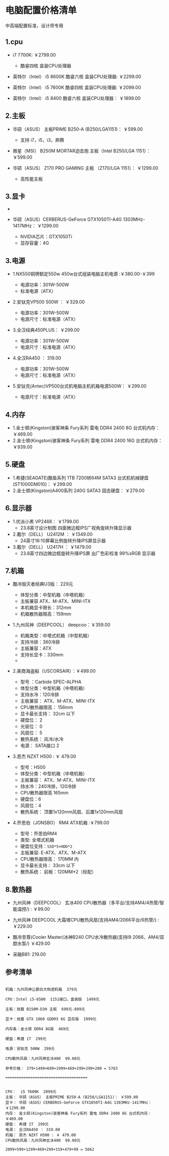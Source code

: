 # 电脑配置价格清单

中高端配置标准，设计师专用

## 1.cpu

- i7 7700K: ￥2799.00
  - 酷睿四核 盒装CPU处理器

- 英特尔（Intel） i5 8600K 酷睿六核 盒装CPU处理器: ￥2299.00

- 英特尔（Intel） i5 7600K 酷睿四核 盒装CPU处理器: ￥2099.00

- 英特尔（Intel） i5 8400 酷睿六核 盒装CPU处理器： ￥1899.00


## 2.主板

- 华硕（ASUS） 主板PRIME B250-A (B250/LGA1151)： ￥599.00
  - 支持 i7，i5，i3，奔腾

- 微星（MSI） B250M MORTAR迫击炮 主板（Intel B250/LGA 1151）： ￥599.00

- 华硕（ASUS） Z170 PRO GAMING 主板 （Z170/LGA 1151）： ￥1299.00
  - 高性能主板

## 3.显卡
- 

- 华硕（ASUS）CERBERUS-GeForce GTX1050TI-A4G 1303MHz-1417MHz： ￥1299.00
  - NVIDIA芯片：GTX1050Ti
  - 显存容量：4G



## 3.电源


- 1.NX550铜牌额定550w 450w台式组装电脑主机电源 :￥380.00-￥399
  - 电源功率：301W-500W
  - 标准电源（ATX）

- 2.安钛克VP500 500W ： ￥329.00
  - 电源功率：301W-500W
  - 电源尺寸：标准电源（ATX）

- 3.全汉经典450PLUS： ￥299.00
  - 电源功率：301W-500W
  - 电源尺寸：标准电源（ATX）

- 4.全汉RA450 ： 319.00
  - 电源功率：301W-500W
  - 电源尺寸：标准电源（ATX）

- 5.安钛克(Antec)VP500台式机电脑主机机箱电源500W： ￥299.00
  - 电源尺寸：标准电源（ATX）

## 4.内存
- 1.金士顿(Kingston)骇客神条 Fury系列 雷电 DDR4 2400 8G 台式机内存： ￥469.00
- 2.金士顿(Kingston)骇客神条 Fury系列 雷电 DDR4 2400 16G 台式机内存： ￥939.00


## 5.硬盘

- 1.希捷(SEAGATE)酷鱼系列 1TB 7200转64M SATA3 台式机机械硬盘(ST1000DM010)： ￥299.00
- 2.金士顿(Kingston)A400系列 240G SATA3 固态硬盘： ￥279.00


## 6.显示器

- 1.优派小黑 VP2468： ￥1799.00
  - 23.8英寸设计制图 四面微边框IPS广视角旋转升降显示器
- 2.戴尔（DELL） U2412M  ： ￥1349.00
  - 24英寸16:10屏幕比例旋转升降IPS屏显示器
- 3.戴尔（DELL） U2417H ： ￥1479.00
  - 23.8英寸四边微边框旋转升降IPS屏 出厂色彩校准 99%sRGB 显示器

## 7.机箱

- 酷冷毁灭者经典U3版： 229元
  - 体型分类：中型机箱（中塔机箱）
  - 主板兼容 ATX、M-ATX、MINI-ITX
  - 本机箱显卡限长：312mm
  - 机箱散热器限高：159mm

- 1.九州风神（DEEPCOOL） deepcoo：￥359.00
  - 机箱类型：中塔式机箱（中型机箱）
  - 支持冷排：360冷排 
  - 主板兼容：ATX
  - 支持长显卡：330mm
  - 

- 2.美商海盗船（USCORSAIR）：￥499.00
  - 型号 ：Carbide SPEC-ALPHA
  - 体型分类：中型机箱（中塔机箱）
  - 支持水冷：120冷排
  - 主板兼容： ATX、M-ATX、MINI-ITX
  - CPU散热器限高： 156mm
  - 显卡最长支持： 32cm 以下
  - 硬盘位： 2
  - 光驱位： 0
  - 风扇位： 5
  - 散热系统： 风冷/水冷
  - 电源： SATA接口 2

- 3.恩杰 NZXT H500 : ￥ 479.00
  - 型号：H500
  - 体型分类：中型机箱（中塔机箱）
  - 主板兼容： ATX、M-ATX、MINI-ITX
  - 持水冷：240冷排，120冷排
  - CPU散热器限高 165mm
  - 硬盘位：6
  - 风扇位：4
  - 散热系统： 顶置1x120mm风扇、后置1x120mm风扇

- 4.乔思伯（JONSBO） RM4 ATX机箱 :￥799.00
  - 型号：乔思伯RM4
  - 类型: 全塔式机箱
  - 硬盘位支持：`SSD*5+HDD*2`
  - 主板兼容: E-ATX、ATX、M-ATX
  - CPU散热器限高： 170MM 内
  - 显卡最长支持： 33cm 以下
  - 散热系统： 前板：120MM*2（标配）


## 8.散热器

- 九州风神（DEEPCOOL） 玄冰400 CPU散热器（多平台/支持AM4/4热管/智能温控/) : ￥99.00

- 九州风神 DEEPCOOL 大霜塔CPU散热风扇(支持AM4/2066平台/6热管/) : ￥229.00

- 酷冷至尊(Cooler Master)冰神B240 CPU水冷散热器(支持I9 2066、AM4/双腔水泵/)  ￥429.00

- 采融B81: 219.00


## 参考清单

```

机箱：九州风神公爵白大侧透机箱  379元

CPU：Intel i5-6500  1151接口，盒装版  1499元

主板：技嘉 B150M-D3H 主板  699元-899元

显卡：技嘉 GTX 1060 GDDR5 6G 显存版  1999元

内存条：金士顿 DDR4 8G版  469元

硬盘：希捷 1T  299元

电源：安钛克 500W  299元

CPU散热风扇：九州风神玄冰400  99.00元

参考价格： 379+1499+699+1999+469+299+299+200 = 5763

====================================


CPU：  i5 7600K  2099元
主板： 华硕（ASUS） 主板PRIME B250-A (B250/LGA1151)： ￥599.00
显卡： 华硕（ASUS）CERBERUS-GeForce GTX1050TI-A4G 1303MHz-1417MHz： ￥1299.00
内存： 金士顿(Kingston)骇客神条 Fury系列 雷电 DDR4 2400 8G 台式机内存： ￥469.00
硬盘： 希捷 1T  299元
电源： 全汉RA450 ： 319.00
机箱： 恩杰 NZXT H500 : ￥ 479.00
CPU散热风扇：九州风神玄冰400  99.00元

2099+599+1299+469+299+319+479+99 = 5662
```

